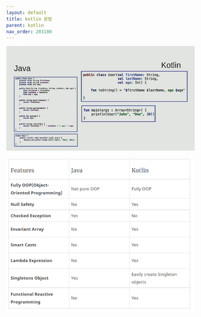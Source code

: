 ```yaml
---
layout: default
title: kotlin 문법
parent: kotlin
nav_order: 203100
---
```


![](../../attach/kotlin-vs-java.png)

![](../../attach/kotlin-vs-java2.png)
